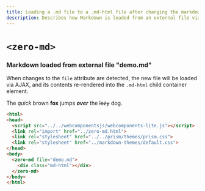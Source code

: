 ```yaml
---
title: Loading a .md file to a .md-html file after changing the markdown file attribute
description: Describes how Markdown is loaded from an external file via AJAX and its content is re-rendered into a child container element.
---
```

# `<zero-md>`

### Markdown loaded from external file "demo.md"

When changes to the `file` attribute are detected, the new file will be loaded
via AJAX, and its contents re-rendered into the `.md-html` child container
element.

The *quick* brown **fox** jumps ***over*** the ~~lazy~~ dog.

```html
<html>
<head>
  <script src="../../webcomponentsjs/webcomponents-lite.js"></script>
  <link rel="import" href="../zero-md.html">
  <link rel="stylesheet" href="../../prism/themes/prism.css">
  <link rel="stylesheet" href="../markdown-themes/default.css">
</head>
<body>
  <zero-md file="demo.md">
    <div class="md-html"></div>
  </zero-md>
</body>
</html>
```
